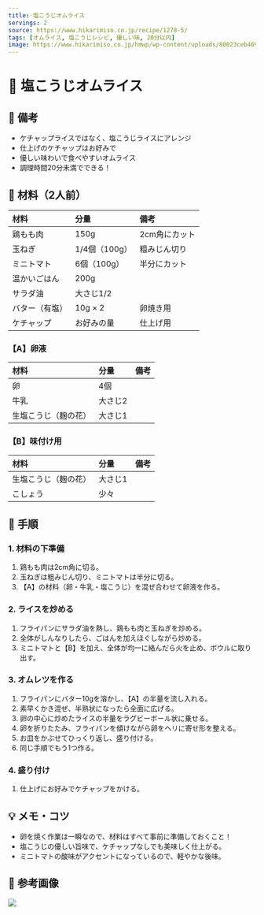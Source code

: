 ```yaml
---
title: 塩こうじオムライス
servings: 2
source: https://www.hikarimiso.co.jp/recipe/1278-5/
tags: [オムライス, 塩こうじレシピ, 優しい味, 20分以内]
image: https://www.hikarimiso.co.jp/hmwp/wp-content/uploads/80023ceb469809b5f88234a3f3c0ed89.jpg
---
```


# 🍳 塩こうじオムライス

## 📝 備考
- ケチャップライスではなく、塩こうじライスにアレンジ
- 仕上げのケチャップはお好みで
- 優しい味わいで食べやすいオムライス
- 調理時間20分未満でできる！

## 🛒 材料（2人前）
| 材料 | 分量 | 備考 |
|:---|:---|:---|
| 鶏もも肉 | 150g | 2cm角にカット |
| 玉ねぎ | 1/4個（100g） | 粗みじん切り |
| ミニトマト | 6個（100g） | 半分にカット |
| 温かいごはん | 200g | |
| サラダ油 | 大さじ1/2 | |
| バター（有塩） | 10g × 2 | 卵焼き用 |
| ケチャップ | お好みの量 | 仕上げ用 |

### 【A】卵液
| 材料 | 分量 | 備考 |
|:---|:---|:---|
| 卵 | 4個 | |
| 牛乳 | 大さじ2 | |
| 生塩こうじ（麹の花） | 大さじ1 | |

### 【B】味付け用
| 材料 | 分量 | 備考 |
|:---|:---|:---|
| 生塩こうじ（麹の花） | 大さじ1 | |
| こしょう | 少々 | |

## 🥣 手順

### 1. 材料の下準備
1. 鶏もも肉は2cm角に切る。
2. 玉ねぎは粗みじん切り、ミニトマトは半分に切る。
3. 【A】の材料（卵・牛乳・塩こうじ）を混ぜ合わせて卵液を作る。

### 2. ライスを炒める
1. フライパンにサラダ油を熱し、鶏もも肉と玉ねぎを炒める。
2. 全体がしんなりしたら、ごはんを加えほぐしながら炒める。
3. ミニトマトと【B】を加え、全体が均一に絡んだら火を止め、ボウルに取り出す。

### 3. オムレツを作る
1. フライパンにバター10gを溶かし、【A】の半量を流し入れる。
2. 素早くかき混ぜ、半熟状になったら全面に広げる。
3. 卵の中心に炒めたライスの半量をラグビーボール状に乗せる。
4. 卵を折りたたみ、フライパンを傾けながら卵をヘリに寄せ形を整える。
5. お皿をかぶせてひっくり返し、盛り付ける。
6. 同じ手順でもう1つ作る。

### 4. 盛り付け
1. 仕上げにお好みでケチャップをかける。

## 💡 メモ・コツ
- 卵を焼く作業は一瞬なので、材料はすべて事前に準備しておくこと！
- 塩こうじの優しい旨味で、ケチャップなしでも美味しく仕上がる。
- ミニトマトの酸味がアクセントになっているので、軽やかな後味。

## 📸 参考画像

![](https://www.hikarimiso.co.jp/hmwp/wp-content/uploads/80023ceb469809b5f88234a3f3c0ed89.jpg)